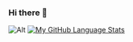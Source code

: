 ### Hi there 👋

<!--
**KratosCube/KratosCube** is a ✨ _special_ ✨ repository because its `README.md` (this file) appears on your GitHub profile.

Here are some ideas to get you started:

- 🔭 I’m currently working on ...
- 🌱 I’m currently learning ...
- 👯 I’m looking to collaborate on ...
- 🤔 I’m looking for help with ...
- 💬 Ask me about ...
- 📫 How to reach me: ...
- 😄 Pronouns: ...
- ⚡ Fun fact: ...
-->

![Alt](https://repobeats.axiom.co/api/embed/0781ad6dd85990b7d3c5641467b6b35a2e0ef9c9.svg "Repobeats analytics image")
[![My GitHub Language Stats](https://github-readme-stats.vercel.app/api/top-langs/?username=kratoscube_count=5&theme=tokyonight)]()
